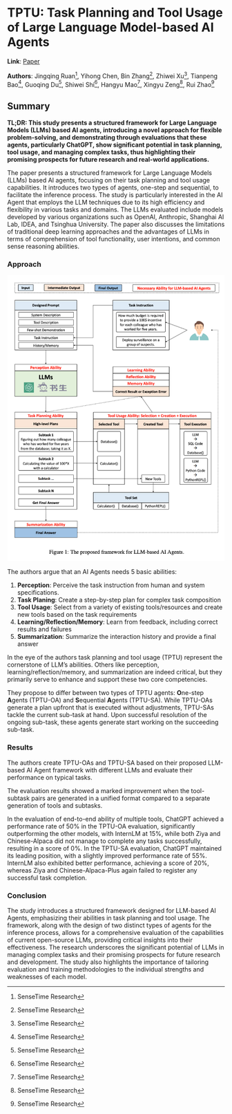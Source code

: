 # TPTU: Task Planning and Tool Usage of Large Language Model-based AI Agents

**Link**: [Paper](http://arxiv.org/pdf/2308.03427v1)

**Authors**: Jingqing Ruan[^1], Yihong Chen, Bin Zhang[^1], Zhiwei Xu[^1], Tianpeng Bao[^1], Guoqing Du[^1], Shiwei Shi[^1], Hangyu Mao[^1], Xingyu Zeng[^1], Rui Zhao[^1]

[^1]: SenseTime Research

## Summary

**TL;DR: This study presents a structured framework for Large Language Models (LLMs) based AI agents, introducing a novel approach for flexible problem-solving, and demonstrating through evaluations that these agents, particularly ChatGPT, show significant potential in task planning, tool usage, and managing complex tasks, thus highlighting their promising prospects for future research and real-world applications.**

The paper presents a structured framework for Large Language Models (LLMs) based AI agents, focusing on their task planning and tool usage capabilities. It introduces two types of agents, one-step and sequential, to facilitate the inference process. The study is particularly interested in the AI Agent that employs the LLM techniques due to its high efficiency and flexibility in various tasks and domains. The LLMs evaluated include models developed by various organizations such as OpenAI, Anthropic, Shanghai AI Lab, IDEA, and Tsinghua University. The paper also discusses the limitations of traditional deep learning approaches and the advantages of LLMs in terms of comprehension of tool functionality, user intentions, and common sense reasoning abilities.

### Approach

![TPTU Framework](./images/tptu-framework.png)

The authors argue that an AI Agents needs 5 basic abilities:

1. **Perception**: Perceive the task instruction from human and system specifications.
2. **Task Planing**: Create a step-by-step plan for complex task composition
3. **Tool Usage**: Select from a variety of existing tools/resources and create new tools based on the task requirements
4. **Learning/Reflection/Memory**: Learn from feedback, including correct results and failures
5. **Summarization**: Summarize the interaction history and provide a final answer

In the eye of the authors task planning and tool usage (TPTU) represent the cornerstone of LLM’s abilities. Others like perception, learning/reflection/memory, and summarization are indeed critical, but they primarily serve to enhance and support these two core competencies.

They propose to differ between two types of TPTU agents: **O**ne-step **A**gents (TPTU-OA) and **S**equential **A**gents (TPTU-SA). While TPTU-OAs generate a plan upfront that is executed without adjustments, TPTU-SAs tackle the current sub-task at hand. Upon successful resolution of the ongoing sub-task, these agents generate start working on the succeeding sub-task.

### Results

The authors create TPTU-OAs and TPTU-SA based on their proposed LLM-based AI Agent framework with different LLMs and evaluate their performance on typical tasks.

The evaluation results showed a marked improvement when the tool-subtask pairs are generated in a unified format compared to a separate generation of tools and subtasks. 

In the evaluation of end-to-end ability of multiple tools, ChatGPT achieved a performance rate of 50% in the TPTU-OA evaluation, significantly outperforming the other models, with InternLM at 15%, while both Ziya and Chinese-Alpaca did not manage to complete any tasks successfully, resulting in a score of 0%. In the TPTU-SA evaluation, ChatGPT maintained its leading position, with a slightly improved performance rate of 55%. InternLM also exhibited better performance, achieving a score of 20%, whereas Ziya and Chinese-Alpaca-Plus again failed to register any successful task completion.

### Conclusion

The study introduces a structured framework designed for LLM-based AI Agents, emphasizing their abilities in task planning and tool usage. The framework, along with the design of two distinct types of agents for the inference process, allows for a comprehensive evaluation of the capabilities of current open-source LLMs, providing critical insights into their effectiveness. The research underscores the significant potential of LLMs in managing complex tasks and their promising prospects for future research and development. The study also highlights the importance of tailoring evaluation and training methodologies to the individual strengths and weaknesses of each model.
